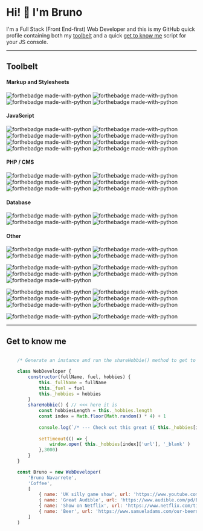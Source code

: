# Hi! :wave: I'm Bruno

I'm a Full Stack (Front End-first) Web Developer and this is my GitHub quick profile containing both my [toolbelt](#toolbelt) and a quick [get to know me](#get-to-know-me) script for your JS console.

---

## Toolbelt

#### Markup and Stylesheets

![forthebadge made-with-python](https://img.shields.io/static/v1?label=&message=HTML5&color=003ea0&style=for-the-badge&logo=html5&logoColor=white)
![forthebadge made-with-python](https://img.shields.io/static/v1?label=&message=CSS3&color=003ea0&style=for-the-badge&logo=css3&logoColor=white)
![forthebadge made-with-python](https://img.shields.io/static/v1?label=&message=Sass/Scss&color=003ea0&style=for-the-badge&logo=sass&logoColor=white)
![forthebadge made-with-python](https://img.shields.io/static/v1?label=&message=Bootstrap%204&color=003ea0&style=for-the-badge&logo=bootstrap&logoColor=white)

#### JavaScript

![forthebadge made-with-python](https://img.shields.io/static/v1?label=&message=ES6&color=ffc52f&style=for-the-badge&logo=javascript&logoColor=white)
![forthebadge made-with-python](https://img.shields.io/static/v1?label=&message=Vue%20js&color=ffc52f&style=for-the-badge&logo=vue.js&logoColor=white)
![forthebadge made-with-python](https://img.shields.io/static/v1?label=&message=vuetify%20&color=ffc52f&style=for-the-badge&logo=vuetify&logoColor=white)
![forthebadge made-with-python](https://img.shields.io/static/v1?label=&message=React%20js&color=ffc52f&style=for-the-badge&logo=react&logoColor=white)
![forthebadge made-with-python](https://img.shields.io/static/v1?label=&message=jQuery%20&color=ffc52f&style=for-the-badge&logo=jquery&logoColor=white)
![forthebadge made-with-python](https://img.shields.io/static/v1?label=&message=node%20&color=ffc52f&style=for-the-badge&logo=node.js&logoColor=white)
![forthebadge made-with-python](https://img.shields.io/static/v1?label=&message=npm%20&color=ffc52f&style=for-the-badge&logo=npm&logoColor=white)
![forthebadge made-with-python](https://img.shields.io/static/v1?label=&message=webpack%20&color=ffc52f&style=for-the-badge&logo=webpack&logoColor=white)

#### PHP / CMS
![forthebadge made-with-python](https://img.shields.io/static/v1?label=&message=php&color=silver&style=for-the-badge&logo=php&logoColor=white)
![forthebadge made-with-python](https://img.shields.io/static/v1?label=&message=laravel&color=silver&style=for-the-badge&logo=laravel&logoColor=white)
![forthebadge made-with-python](https://img.shields.io/static/v1?label=&message=composer&color=silver&style=for-the-badge&logo=composer&logoColor=white)
![forthebadge made-with-python](https://img.shields.io/static/v1?label=&message=craft%203&color=silver&style=for-the-badge&logo=craft%20cms&logoColor=white)
![forthebadge made-with-python](https://img.shields.io/static/v1?label=&message=twig&color=silver&style=for-the-badge)
![forthebadge made-with-python](https://img.shields.io/static/v1?label=&message=wordpress&color=silver&style=for-the-badge&logo=wordpress&logoColor=white)

#### Database
![forthebadge made-with-python](https://img.shields.io/static/v1?label=&message=mysql&color=12284B&style=for-the-badge&logo=mysql&logoColor=white)
![forthebadge made-with-python](https://img.shields.io/static/v1?label=&message=Mongo%20db&color=12284B&style=for-the-badge&logo=mongodb&logoColor=white)
![forthebadge made-with-python](https://img.shields.io/static/v1?label=&message=SQlite&color=12284B&style=for-the-badge&logo=sqlite&logoColor=white)
![forthebadge made-with-python](https://img.shields.io/static/v1?label=&message=mariadb&color=12284B&style=for-the-badge&logo=mariadb&logoColor=white)

#### Other
![forthebadge made-with-python](https://img.shields.io/static/v1?label=&message=linux&color=8d744a&style=for-the-badge&logo=linux&logoColor=white)
![forthebadge made-with-python](https://img.shields.io/static/v1?label=&message=lamp%20stack&color=8d744a&style=for-the-badge&logo=apache&logoColor=white)
![forthebadge made-with-python](https://img.shields.io/static/v1?label=&message=lemp%20stack&color=8d744a&style=for-the-badge&logo=nginx&logoColor=white)
![forthebadge made-with-python](https://img.shields.io/static/v1?label=&message=mean%20stack&color=8d744a&style=for-the-badge&logo=express.js&logoColor=white)

![forthebadge made-with-python](https://img.shields.io/static/v1?label=&message=git&color=9d845a&style=for-the-badge&logo=git&logoColor=white)
![forthebadge made-with-python](https://img.shields.io/static/v1?label=&message=github&color=9d845a&style=for-the-badge&logo=github&logoColor=white)
![forthebadge made-with-python](https://img.shields.io/static/v1?label=&message=gitlab&color=9d845a&style=for-the-badge&logo=gitlab&logoColor=white)
![forthebadge made-with-python](https://img.shields.io/static/v1?label=&message=digitalocean&color=9d845a&style=for-the-badge&logo=digitalocean&logoColor=white)
![forthebadge made-with-python](https://img.shields.io/static/v1?label=&message=shopify&color=9d845a&style=for-the-badge&logo=shopify&logoColor=white)

![forthebadge made-with-python](https://img.shields.io/static/v1?label=&message=adobe%20photoshop&color=bda46a&style=for-the-badge&logo=adobe%20photoshop&logoColor=white)
![forthebadge made-with-python](https://img.shields.io/static/v1?label=&message=sketch&color=bda46a&style=for-the-badge&logo=sketch&logoColor=white)
![forthebadge made-with-python](https://img.shields.io/static/v1?label=&message=zeplin&color=bda46a&style=for-the-badge&logo=zeplin&logoColor=white)
![forthebadge made-with-python](https://img.shields.io/static/v1?label=&message=asana&color=bda46a&style=for-the-badge&logo=asana&logoColor=white)
![forthebadge made-with-python](https://img.shields.io/static/v1?label=&message=trello&color=bda46a&style=for-the-badge&logo=trello&logoColor=white)
![forthebadge made-with-python](https://img.shields.io/static/v1?label=&message=slack&color=bda46a&style=for-the-badge&logo=slack&logoColor=white)

![forthebadge made-with-python](https://img.shields.io/static/v1?label=&message=Analytics&color=cdb47a&style=for-the-badge&logo=google%20analytics&logoColor=white)
![forthebadge made-with-python](https://img.shields.io/static/v1?label=&message=Postman&color=cdb47a&style=for-the-badge&logo=postman&logoColor=white)

---

## Get to know me

```javascript

	/* Generate an instance and run the shareHobbie() method to get to know me a bit */

	class WebDeveloper {
		constructor(fullName, fuel, hobbies) {
			this._fullName = fullName
			this._fuel = fuel
			this._hobbies = hobbies
		}
		shareHobbie() { // <<< here it is
			const hobbiesLength = this._hobbies.length
			const index = Math.floor(Math.random() * 4) + 1  
			
			console.log(`/* --- Check out this great ${ this._hobbies[index]['name'] }! :3 --- */`)
			
			setTimeout(() => {
				window.open( this._hobbies[index]['url'], '_blank' )
			},3000)
		}
	}

	const Bruno = new WebDeveloper(
		'Bruno Navarrete',
		'Coffee', 
		[
			{ name: 'UK silly game show', url: 'https://www.youtube.com/results?search_query=wilty' },
			{ name: 'Great Audible', url: 'https://www.audible.com/pd/Extreme-Ownership-Audiobook/B015TVHUA2?qid=1598298681' },
			{ name: 'Show on Netflix', url: 'https://www.netflix.com/title/80203144' },
			{ name: 'Beer', url: 'https://www.samueladams.com/our-beers/originals/lager/boston-lager' }
		]
	)

```

<!--
**brunonavarrete/brunonavarrete** is a ✨ _special_ ✨ repository because its `README.md` (this file) appears on your GitHub profile.

Here are some ideas to get you started:

- 🔭 I’m currently working on ...
- 🌱 I’m currently learning ...
- 👯 I’m looking to collaborate on ...
- 🤔 I’m looking for help with ...
- 💬 Ask me about ...
- 📫 How to reach me: ...
- 😄 Pronouns: ...
- ⚡ Fun fact: ...
-->